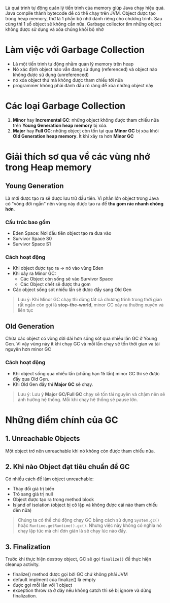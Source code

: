 Là quá trình tự động quản lý tiến trình của memory giúp Java chạy hiệu quả. Java compile thành bytecode để có thể chạy trên JVM. Object được tạo trong heap memory, thứ là 1 phần bộ nhớ dành riêng cho chương trình. Sau cùng thì 1 số object sẽ không cần nữa. Garbage collector tìm những object không được sử dụng và xóa chúng khỏi bộ nhớ
# Làm việc với Garbage Collection
- Là một tiến trình tự động nhằm quản lý memory trên heap
- Nó xác định object nào vẫn đang sử dụng (referenced) và object nào không được sử dụng (unreferenced)
- nó xóa object thứ mà không được tham chiếu tới nữa
- programmer không phải đánh dấu rõ ràng để xóa những object này
# Các loại Garbage Collection
1. **Minor** hay **Incremental GC**: những object không được tham chiếu nữa trên **Young Generation heap memory** bị xóa.
2. **Major** hay **Full GC**: những object còn tồn tại qua **Minor GC** bị xóa khỏi **Old Generation heap memory**. Ít khi xảy ra hơn **Minor GC**
# Giải thích sơ qua về các vùng nhớ trong Heap memory
## Young Generation
Là mới được tạo ra sẽ được lưu trữ đầu tiên. Vì phần lớn object trong Java có "vòng đời ngắn" nên vùng này được tạo ra để **thu gom rác nhanh chóng hơn**.
### Cấu trúc bao gồm
- Eden Space: Nơi đầu tiên object tạo ra đưa vào
- Survivor Space S0
- Survivor Space S1
### Cách hoạt động
- Khi object được tạo ra -> nó vào vùng Eden
- Khi xảy ra Minor GC:
	- Các Object còn sống sẽ vào Survivor Space
	- Các Object chết sẽ được thu gom
- Các object sống sót nhiều lần sẽ được đẩy sang Old Gen
> Lưu ý: Khi Minor GC chạy thì dừng tất cả chương trình trong thời gian rất ngắn còn gọi là **stop-the-world**, minor GC xảy ra thường xuyên và liên tục
## Old Generation
Chứa các object có vòng đời dài hơn sống sót qua nhiều lần GC ở Young Gen. Vì vậy vùng này ít khi chạy GC và mỗi lần chạy sẽ tốn thời gian và tài nguyên hơn minor GC
### Cách hoạt động
- Khi object sống qua nhiều lần (chẳng hạn 15 lần) minor GC thì sẽ được đẩy qua Old Gen.
- Khi Old Gen đầy thì **Major GC** sẽ chạy.
> Lưu ý: Lưu ý **Major GC/Full GC** chạy sẽ tốn tài nguyên và chậm nên sẽ ảnh hưởng hệ thống. Mỗi khi chạy hệ thống sẽ pause lớn.
# Những điểm chính của GC
## 1. Unreachable Objects
Một object trở nên unreachable khi nó không còn được tham chiếu nữa. 
## 2. Khi nào Object đạt tiêu chuẩn để GC
Có nhiều cách để làm object unreachable:
- Thay đổi giá trị biến
- Trỏ sang giá trị null
- Object được tạo ra trong method block
- Island of isolation (object bị cô lập và không được cái nào tham chiếu đến nữa)
> Chúng ta có thể chủ động chạy GC bằng cách sử dụng `System.gc()` hoặc `Runtime.getRuntime().gc()`. Nhưng việc này không có nghĩa nó chạy lập tức mà chỉ đơn giản là sẽ chạy lúc nào đấy.
## 3. Finalization
Trước khi thực hiện destroy object, GC sẽ gọi `finalize()` để thực hiện cleanup activity. 
- finalize() method được gọi bởi GC chứ không phải JVM
- default implment của finalize() là empty
- được gọi mỗi lần với 1 object
- exception throw ra ở đây nếu không catch thì sẽ bị ignore và dừng finalization.
